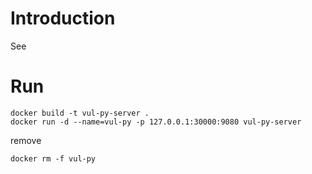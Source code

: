 # Introduction

See


# Run

```
docker build -t vul-py-server .
docker run -d --name=vul-py -p 127.0.0.1:30000:9080 vul-py-server
```

remove

```
docker rm -f vul-py
```